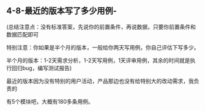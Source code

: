 ## 4-8-最近的版本写了多少用例-

(总结注意点：没有标准答案，先说你的前置条件，再说数据，只要你前置条件和数据匹配即可

特别注意：你如果是半个月的版本，一般给你两天写用例，你自己评估下写多少。

半个月的版本：1-2天需求分析，1-2天写用例，1天评审用例，其余的时间就是执行回归bug，编写测试报告)

最近的版本因为没有特别的用户活动，产品那边也没有给特别大的改动需求，我负责的

有5个模块吧，大概有180多条用例。
